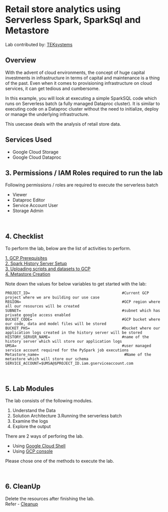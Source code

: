 # Retail store analytics using Serverless Spark, SparkSql and Metastore

Lab contributed by: [TEKsystems](https://www.teksystems.com/en/about-us/partnerships/google-cloud)

## Overview

With the advent of cloud environments, the concept of huge capital investments in infrastructure in terms of capital and maintenance is a thing of the past. Even when it comes to provisioning infrastructure on cloud services, it can get tedious and cumbersome.

In this example, you will look at executing a simple SparkSQL code which runs on Serverless batch (a fully managed Dataproc cluster). It is similar to executing code on a Dataproc cluster without the need to initialize, deploy or manage the underlying infrastructure.

This usecase deals with the analysis of retail store data.


## Services Used
* Google Cloud Storage
* Google Cloud Dataproc


## 3. Permissions / IAM Roles required to run the lab

Following permissions / roles are required to execute the serverless batch

- Viewer
- Dataproc Editor
- Service Account User
- Storage Admin

<br>

## 4. Checklist

To perform the lab, below are the list of activities to perform. <br>

[1. GCP Prerequisites](instructions/01-gcp-prerequisites.md)<br>
[2. Spark History Server Setup](instructions/02-persistent-history-server.md)<br>
[3. Uploading scripts and datasets to GCP](instructions/03-files-upload.md)<br>
[4. Metastore Creation](instructions/04-metastore-creation.md)<br>

Note down the values for below variables to get started with the lab:

```
PROJECT_ID=                                         #Current GCP project where we are building our use case
REGION=                                             #GCP region where all our resources will be created
SUBNET=                                             #subnet which has private google access enabled
BUCKET_CODE=                                        #GCP bucket where our code, data and model files will be stored
BUCKET_PHS=                                         #bucket where our application logs created in the history server will be stored
HISTORY_SERVER_NAME=                                #name of the history server which will store our application logs
UMSA=                                               #user managed service account required for the PySpark job executions
Metastore_name=                                      #Name of the metastore which will store our schema
SERVICE_ACCOUNT=$UMSA@$PROJECT_ID.iam.gserviceaccount.com
```
<br>

## 5. Lab Modules

The lab consists of the following modules.

1. Understand the Data
2. Solution Architecture
3.Running the serverless batch
4. Examine the logs
5. Explore the output

There are 2 ways of perforing the lab.
- Using [Google Cloud Shell](instructions/05a-retail-store-analytics-gcloud-execution.md)
- Using [GCP console](instructions/05b-retail-store-analytics-console-execution.md )

Please chose one of the methods to execute the lab. 

<br>


## 6. CleanUp

Delete the resources after finishing the lab. <br>
Refer - [Cleanup](instructions/06-cleanup.md )

<br>





